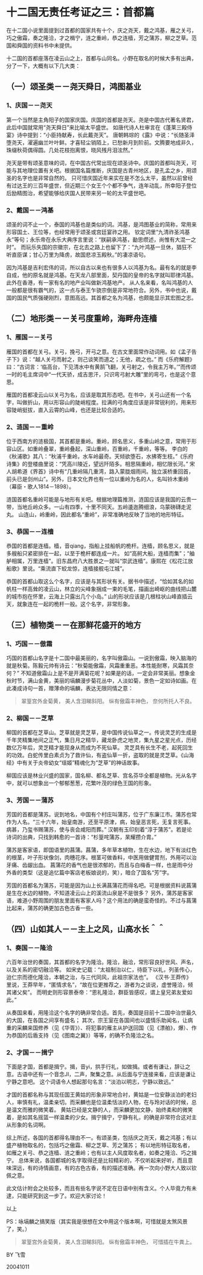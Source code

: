# 十二国无责任考证之三：首都篇

在十二国小说里面提到过首都的国家共有十个，庆之尧天，戴之鸿基，雁之关弓，巧之傲霜，奏之隆洽，才之楫宁，涟之重岭，恭之连樯，芳之蒲苏，柳之芝草。范国和舜国的资料书中未提供。

十二国的首都座落在凌云山之上，首都与山同名。小野在取名的时候大多有出典，分了一下，大概有以下几大类：


## （一）颂圣类－－尧天舜日，鸿图基业

### 1、庆国－－尧天

第一个当然是主角阳子的国家庆国。庆国的首都是尧天。尧是中国古代著名贤君，此后中国就常用“尧天舜日”来比喻太平盛世。
如唐代诗人杜审言在《蓬莱三殿侍宴》诗中提到：“小臣持献寿，长此戴尧天”。
唐朝韩琮的《露》中说：“长随圣泽堕尧天，濯遍幽兰叶叶鲜。才喜轻尘销陌上，已愁新月到阶前。文腾要地成非久，珠缀秋荷偶得圆。几处花枝抱离恨，晓风残月泪泫然。”

尧天是带有颂圣意味的词，在中国古代常出现在颂圣诗中。庆国的首都叫尧天，可能与其地理位置有关吧。根据国名篇推断，庆国是古青州地区，是孔孟之乡，用颂圣的名字也是非常自然的。
只可惜庆国近年来实在是不怎么太平，虽然以前曾经有过达王的三百年盛世，但近期三个女王个个都不争气，连年动乱，所幸阳子登位后励精图治，希望能够给庆国人民带来另一轮的太平盛世吧。


### 2、戴国－－鸿基

颂圣的词不止一个，泰国的鸿基也是类似的词。鸿基，是鸿图基业的简称，常用来形容国土、王位等，也经常用于颂圣或宫廷宴祚之用。
钦定词里“九清祚圣鸿基永”等句；永乐帝在永乐大典序言里说：“朕嗣承鸿基，勔思缵述，尚惟有大混一之时”。
而玩乐失国的宗徽宗，在北去之路上也留下了：“九叶鸿基一旦休，猖狂不听直臣谋；甘心万里为降虏，故国悲凉玉殿秋。”的凄凉语句。

因为鸿基是吉利宏伟的词，所以自古以来也有很多人以鸿基为名。最有名的就是李自成，他的原名就是鸿基。在天龙八部里面，契丹国的皇帝的名字就叫耶律鸿基。此外在香港，有一家有名的地产业叫做新鸿基地产。
从人名来看，名叫鸿基的人一般都是很有霸气的，这一点与泰王乍骁宗倒是非常地符合。另外，书中也说，戴国的国民气质强硬刚烈，意图高远。其首都之名为鸿基，也颇能显示其宏图之志。


## （二）地形类－－关弓度重岭，海畔舟连樯

### 1、雁国－－关弓

雁国的首都在关弓。关弓，挽弓，开弓之意。在古文里面常作动词用。如《孟子告子下》说：“越人关弓而射之，则己谈笑而道之；无他，疏之也。”
而《乐府解题》曰：“古词言：‘临高台，下见清水中有黄鹄飞翻，关弓射之，令我主万年。’”而传颂一时的毛主席词中“一代天骄，成吉思汗，只识弯弓射大雕”里的弯弓，也是这个意思。

雁国的首都凌云山以关弓为名，应该是取其形态吧。在书中，关弓山还有一个名字，叫做折山，用以形容山的陡峭程度。拉满的弓角度应该是非常锐利的，用来形容陡峭挺拔，直入云霄的山峰，也还是比较合适的。


### 2、涟国－－重岭

位于西南方的涟极国，其首都是重岭。重岭，顾名思义，多重山岭之意，常用于形容山区。如重岭叠翠，重岭叠起，深山重岭，百重岭，千重岭，等等。
李白的《秋浦歌》其八：“秋浦千重岭，水车岭最奇。天倾欲堕石，水拂寄生枝。”《乐府诗集》的登楼曲里说：“凭高川陵近，望远阡陌多。相思隔重岭，相忆限长河。”
宋人胡希道《界首》诗中有“几重岭隔几重湾，路入蒙胧烟雨间。独立溪桥重回首，前头已是剑州山”。另外，日本文化界也有一位以重岭为名的人，名叫铃木重岭（幕臣・歌人1814－1898）。

涟国首都名重岭可能是与地形有关吧。根据地理篇推测，涟国应该是我国的云贵一带，当地丘岭众多。一山有四季，十里不同天。五岭逶迤腾细浪，乌蒙磅礴走泥丸。
山连山，岭重岭，因此都名“重岭”，非常准确地反映了当地的地形特征。


### 3、恭国－－连樯

恭国的首都是连樯。樯，音qiang，指船上挂船帆的桅杆。连樯，顾名思义，就是多艘船只紧密排在一起，以至于桅杆都连成一片。
如“高舸大船，连樯而集”；“舳舻相属，万里连樯”。旧东昌府八大胜景之一就叫“崇武连樯”。康熙在《松花江放船歌》里说。“乘流直下蛟龙惊，连樯接舰屯江城”。

恭国的首都山取这么个名字，应该是与其形状有关。据书中描述，“恰如其名的如帆柱一样高耸的凌云山，林立的尖峰象捆成一束的毛笔，描画出崎岖的曲线把山麓的城市抱在怀里，云海上只露出几个小岛。”
山的形状应该是几根柱状山峰直插云天，就象连在一起的桅杆一般。这个名字，非常形象。


## （三）植物类－－在那鲜花盛开的地方

### 1、巧国－－傲霜

巧国的首都山名字是十二国中最美丽的，名字叫傲霜山。一说到傲霜，映入脑海的就是秋菊。陈毅元帅有诗云：“秋菊能傲霜，风霜重重恶。本性能耐寒，风霜其奈何？”
不知道傲霜山上是不是开满菊花呢？如果是的话，一定会非常美丽。想象金秋时节，满山金黄，美丽的塙麟漫步菊花丛中，人淡如菊，景色一定如诗如画。在此凑成诗句一首，赠薄命的塙麟，表达无限同情之意：

> 翠篁宫外金菊黄，
> 美人含泪睇斜阳。
> 纵有傲霜丰神色，
> 奈何所托人不良。


### 2、柳国－－芝草

柳国的首都在芝草山。芝草就是灵芝草，是中国传说仙草之一。传说灵芝的生成是千年灵精集地间之正气，集日月之精华，藏龙卧虎之地灵，集九星之星光点，历经数亿万年后，灵芝精才能现身从而成为不死仙草。
灵芝具有长生不老，起死回生的功效。白蛇传里白素贞为了救许仙，有盗仙草一折，盗取的就是灵芝草。《山海经》中有关于炎帝幼女“瑶姬”精魂化为“芝草”的神话故事。

柳国应该是林业兴盛的国家，国名柳、都名芝草、宫名芬华全都是植物。光从名字中，就可以想象出一个郁郁葱葱，花繁叶茂的绿色王国的形象。　　


### 3、芳国－－蒲苏

芳国的首都是蒲苏。说到地名，中国有个村庄叫蒲苏，位于广东廉江市。蒲苏也常作为人名。“三十六年，始皇南游，还至平原津，病，始皇恶言死，无复言死事。病甚，乃玺书赐蒲苏，使与丧会咸阳而葬。”
汉朝有玉印刻着“淳于蒲苏”。若是论诗词的出典，只找到韩愈的一首诗：“杉篁咤蒲苏，杲耀攒介胄。”

蒲苏是客家语，即国语里的菖蒲。菖蒲，多年草本植物，生在水边，地下有淡红色的根茎，叶子形状像剑，肉穗花序。根茎可做香料，中医用做健胃剂，外用可以治牙痛、齿龈出血。
菖蒲花的香气也是很浓郁的，而且与白梅香一样，也是雨中分外香的类型（这是追忆篇中客店老板娘说的，笑），暗合了国名“芳”字。

芳国的首都名为蒲苏，可能是因为山上长满菖蒲花而得名吧。可是根据资料说菖蒲是生在水边的植物，不知道凌云山上的溪流山泉是不是很多？
另外，蒲苏是客家语，难道小野周围的朋友里面有客家人吗？这个用法的确是蛮奇怪的。不过与菖蒲比起来，蒲苏的确更加古色古香一些。


## （四）山如其人－－主上之风，山高水长＾＾

### 1、奏国－－隆洽

六百年治世的奏国，其首都的名字为隆洽。隆洽，融洽，常形容良好世风、声名，以及关系的密切融洽等。
如宋史记载：“太祖制治以仁，待臣下以礼，列圣传心，迨仁宗而德化隆洽，本朝之治，与三代同风，此祖宗家法也”。
《汉书·王莽传》里说，王莽早年，“匿情求名”，“故在位更推荐之，游者为之谈说，虚誉隆洽，倾其诸父矣”。
而明史则形容景泰帝：“恩礼隆洽，群臣皆感叹，谓上皇兄弟友爱如此。”

从奏国来看，用隆洽这个名字的确非常合适。首先，奏国是目前十二国中治世最久的大国，在各国之间享有盛名；
其次，宗王室在各国间也以盛情乐助闻名，让病重的采麟来国修养（见《华胥》）、将犯事的雁主从护送回国（见《漂舶》，爆）、作为恭国的后盾支持（见《图南之翼》）等等，的确不负隆洽之名。


### 2、才国－－揖宁　

下面是才国，首都是揖宁。揖，音yi，拱手行礼，如做揖。或者有谦让，辞让之意。古语中还有一个音念JI，二声，聚集之意。从后面与宁连接来看，应该是谦让宁静之意吧。
这个词语令人想起那句名言：“淡泊以明志，宁静以致远。”

才国的首都名称与其现任国王黄姑的形象非常地合衬，黄姑是一位安静淡泊的老妇人，审慎有礼，温柔亲切。而采麟也是位温柔恬淡的人物，在与玲对话的时候，总是温文而雅的微笑着。
黄姑已经是文静的人，而采麟更加文静，始终柔和的微笑着，是如其名摇篮一样温柔的少女。揖宁揖宁，宁静有礼，的确是非常符合这对主从形象的名词啊。


综上所述，各国的首都得名理由不一。有颂圣类，包括庆之尧天，戴之鸿基；有以盛产植物取名的，包括巧之傲霜、柳之芝草、芳之蒲苏；
有以地形特征取名者，如雁之关弓、恭之连樯、涟之重岭；也有以主人风度取名者，如奏之隆洽、巧之揖宁。
总体来说，各国都城的名字取得还是比较精彩的，不仅听起来好听，而且意味深远，有的诗情画意，有的古色古香，有的描述准确。再一次向小野大人致以钦佩之意。

此文估计附会之处较多，而且有些名字说不定在日语中别有含义。个人毕竟力有未逮，只能研究到这一步了。欢迎大家讨论！

以上


PS：咏塙麟之搞笑版（其实我是很想在文中用这个版本啊，可惜就是太煞风景了，笑。）

> 翠篁宫外金菊黄，
> 美人含泪睇斜阳。
> 纵有傲霜丰神色，
> 可惜插在牛粪上。


BY 飞雪

20041011
